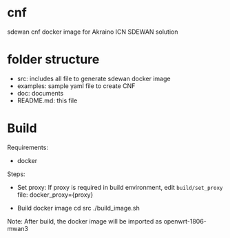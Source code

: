# cnf

sdewan cnf docker image for Akraino ICN SDEWAN solution

# folder structure

* src: includes all file to generate sdewan docker image
* examples: sample yaml file to create CNF
* doc: documents
* README.md: this file

# Build

Requirements:
* docker

Steps:

* Set proxy:
If proxy is required in build environment, edit `build/set_proxy` file:
docker_proxy={proxy}

* Build docker image
cd src
./build_image.sh

Note: After build, the docker image will be imported as openwrt-1806-mwan3
